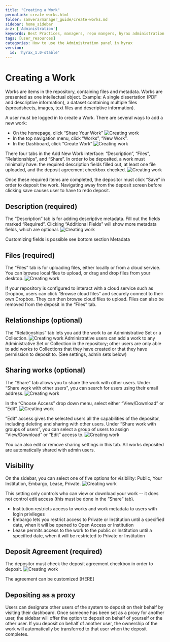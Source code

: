 ```yaml
---
title: "Creating a Work"
permalink: create-works.html
folder: samvera/manager_guide/create-works.md
sidebar: home_sidebar
a-z: ['Administration']
keywords: Best Practices, managers, repo mangers, hyrax administration
tags: [user_resources]
categories: How to use the Administration panel in hyrax
version:
  id: 'hyrax_1.0-stable'
---
```


# Creating a Work

Works are items in the repository, containing files and metadata. Works are presented as one intellectual object. Example: A single dissertation (PDF and descriptive information), a dataset containing multiple files (spreadsheets, images, text files and descriptive information).

A user must be logged in to create a Work. There are several ways to add a new work:

- On the homepage, click “Share Your Work” ![Creating work](images/screenshots/Creating_work_1.png)
- In the top navigation menu, click “Works”, “New Work”.
- In the Dashboard, click “Create Work” ![Creating work](images/screenshots/Creating_work_2.png)

There four tabs in the Add New Work interface: “Description”, “Files”, “Relationships”, and “Share”. In order to be deposited, a work must minimally have: the required description fields filled out, at least one file uploaded, and the deposit agreement checkbox checked. ![Creating work](images/screenshots/Creating_work_3.png)

Once these required items are completed, the depositor must click “Save” in order to deposit the work. Navigating away from the deposit screen before clicking save causes user to have to redo deposit.

## Description (required)
The “Description” tab is for adding descriptive metadata. Fill out the fields marked “Required”. Clicking “Additional Fields” will show more metadata fields, which are optional. ![Creating work](images/screenshots/Creating_work_4.png)

Customizing fields is possible see bottom section Metadata

## Files (required)
The “Files” tab is for uploading files, either locally or from a cloud service. You can browse local files to upload, or drag and drop files from your desktop. ![Creating work](images/screenshots/Creating_work_5.png)

If your repository is configured to interact with a cloud service such as Dropbox, users can click “Browse cloud files” and securely connect to their own Dropbox. They can then browse cloud files to upload. Files can also be removed from the deposit in the “Files” tab.

## Relationships (optional)
The “Relationships” tab lets you add the work to an Administrative Set or a Collection. ![Creating work](images/screenshots/Creating_work_6.png)  Administrative users can add a work to any Administrative Set or Collection in the repository; other users are only able to add works to Collections that they have created or that they have permission to deposit to. (See settings, admin sets below)

## Sharing works (optional)
The “Share” tab allows you to share the work with other users. Under “Share work with other users”, you can search for users using their email address. ![Creating work](images/screenshots/Creating_work_7.png)

In the “Choose Access” drop down menu, select either “View/Download” or “Edit”. ![Creating work](images/screenshots/Creating_work_8.png)  

“Edit” access gives the selected users all the capabilities of the depositor, including deleting and sharing with other users. Under “Share work with groups of users”, you can select a group of users to assign “View/Download” or “Edit” access to. ![Creating work](images/screenshots/Creating_work_9.png)  

You can also edit or remove sharing settings in this tab. All works deposited are automatically shared with admin users.

## Visibility
On the sidebar, you can select one of five options for visibility: Public, Your Institution, Embargo, Lease, Private. ![Creating work](images/screenshots/Creating_work_10.png)

This setting only controls who can view or download your work -- it does not control edit access (this must be done in the “Share” tab).

- Institution restricts access to works and work metadata to users with login privileges
- Embargo lets you restrict access to Private or Institution until a specified date, when it will be opened to Open Access or Institution
- Lease permits access to the work to the public or Institution until a specified date, when it will be restricted to Private or Institution

## Deposit Agreement (required)
The depositor must check the deposit agreement checkbox in order to deposit. ![Creating work](images/screenshots/Creating_work_11.png)

The agreement can be customized [HERE]

## Depositing as a proxy
Users can designate other users of the system to deposit on their behalf by visiting their dashboard. Once someone has been set as a proxy for another user, the sidebar will offer the option to deposit on behalf of yourself or the other user. If you deposit on behalf of another user, the ownership of the work will automatically be transferred to that user when the deposit completes.
